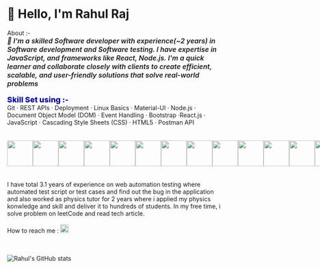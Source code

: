 # 👋 Hello, I'm Rahul Raj

<div> About :-  </div>
       <div style="font-size: medium; font-style: italic; font-weight: 600;">
        🔭 I'm a skilled Software developer with experience(~2 years) in Software development and Software testing. I have expertise in JavaScript, and frameworks like React, Node.js. I'm a quick learner and collaborate closely with clients to create efficient, scalable, and user-friendly solutions that solve real-world problems
    </div>  <br/> 
 <div style="font-weight: 800; font-size: large; color: darkblue;">Skill Set using :- </div>                   
      Git · REST APIs · Deployment · Linux Basics · Material-UI · Node.js · Document Object Model (DOM) · Event Handling 
      · Bootstrap  ·React.js · JavaScript · Cascading Style Sheets (CSS) · HTML5 · Postman API
      </div> <br/> <br/> <br/>
           <div style="display: flex;">
               <img src="https://cdn.jsdelivr.net/gh/devicons/devicon/icons/javascript/javascript-original.svg" height="60px"                   width="60px" />
               <img src="https://cdn.jsdelivr.net/gh/devicons/devicon/icons/react/react-original.svg" height="60px"                             width="60px"/>
               <img src="https://cdn.jsdelivr.net/gh/devicons/devicon/icons/bootstrap/bootstrap-original.svg" height="60px"                     width="60px"/>
               <img src="https://cdn.jsdelivr.net/gh/devicons/devicon/icons/tailwindcss/tailwindcss-original-wordmark.svg"                      height="60px" width="60px"/>
               <img src="https://cdn.jsdelivr.net/gh/devicons/devicon/icons/html5/html5-plain-wordmark.svg" height="60px"                    width="60px"/>
               <img src="https://cdn.jsdelivr.net/gh/devicons/devicon/icons/express/express-original.svg" height="60px"                      width="60px"/>
               <img src="https://cdn.jsdelivr.net/gh/devicons/devicon/icons/nodejs/nodejs-original-wordmark.svg" height="60px"                  width="60px"/>
               <img src="https://cdn.jsdelivr.net/gh/devicons/devicon/icons/mongodb/mongodb-original-wordmark.svg"                              height="60px" width="60px"/>
               <img src="https://cdn.jsdelivr.net/gh/devicons/devicon/icons/npm/npm-original-wordmark.svg" height="60px"                        width="60px"/>
               <img src="https://cdn.jsdelivr.net/gh/devicons/devicon/icons/redux/redux-original.svg" height="60px"                             width="60px"/>                  
               <img src="https://cdn.jsdelivr.net/gh/devicons/devicon/icons/git/git-original.svg" height="60px" width="60px"/>
               <img src="https://cdn.jsdelivr.net/gh/devicons/devicon/icons/materialui/materialui-original.svg" height="60px"                   width="60px"/>
               <img src="https://cdn.jsdelivr.net/gh/devicons/devicon/icons/vscode/vscode-plain.svg" height="60px"                              width="60px"/>
               <img src="https://cdn.jsdelivr.net/gh/devicons/devicon/icons/github/github-original-wordmark.svg" height="60px"                  width="60px"/> 
           </div>
            <br/>  <br/>              
           <div>
              I have total 3.1 years of experience on web automation testing where automated test script or test cases and                  find out the bug in the application and  also worked as physics tutor for 2 years where i applied my physics                konwledge and skill  and deliver it to hundreds of students.
              In my free time, i solve problem on leetCode and read tech article.
          </div>
          <br/> 
      <div>How to reach me : 
        <a href="https://www.linkedin.com/in/rahul-raj-a6a21a125/" target=”_blank”> 
               <img src="https://cdn.jsdelivr.net/gh/devicons/devicon/icons/linkedin/linkedin-plain.svg" 
            height="20px"/>
        </a>
    </div> 
       <br/> <br/>   
       
 ![Rahul's GitHub stats](https://github-readme-stats.vercel.app/api?username=amitrahul&show_icons=true&theme=radical)

